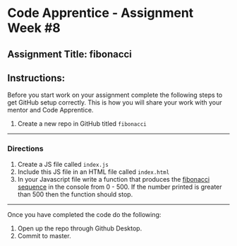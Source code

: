 # Code Apprentice - Assignment Week #8

## Assignment Title: fibonacci

## Instructions:

Before you start work on your assignment complete the following steps to get GitHub setup correctly. This is how you will share your work with your mentor and Code Apprentice.

1. Create a new repo in GitHub titled `fibonacci`

---

### Directions

1. Create a JS file called `index.js`
2. Include this JS file in an HTML file called `index.html`
3. In your Javascript file write a function that produces the [fibonacci sequence](https://en.wikipedia.org/wiki/Fibonacci_number) in the console from 0 - 500. If the number printed is greater than 500 then the function should stop.

---

Once you have completed the code do the following:

1. Open up the repo through Github Desktop.
2. Commit to master.
